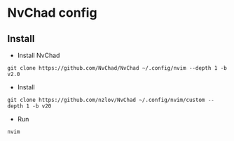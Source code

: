 # NvChad config

## Install

* Install NvChad

```
git clone https://github.com/NvChad/NvChad ~/.config/nvim --depth 1 -b v2.0
```

* Install 

```
git clone https://github.com/nzlov/NvChad ~/.config/nvim/custom --depth 1 -b v20
```

* Run

```
nvim
```
